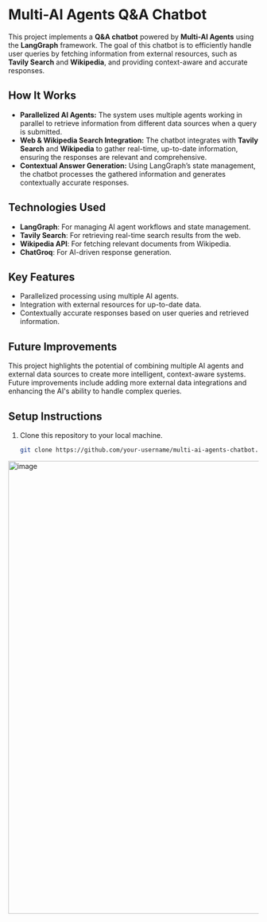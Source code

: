 # Multi-AI Agents Q&A Chatbot

This project implements a **Q&A chatbot** powered by **Multi-AI Agents** using the **LangGraph** framework. The goal of this chatbot is to efficiently handle user queries by fetching information from external resources, such as **Tavily Search** and **Wikipedia**, and providing context-aware and accurate responses.

## How It Works

- **Parallelized AI Agents:** The system uses multiple agents working in parallel to retrieve information from different data sources when a query is submitted.
- **Web & Wikipedia Search Integration:** The chatbot integrates with **Tavily Search** and **Wikipedia** to gather real-time, up-to-date information, ensuring the responses are relevant and comprehensive.
- **Contextual Answer Generation:** Using LangGraph’s state management, the chatbot processes the gathered information and generates contextually accurate responses.

## Technologies Used

- **LangGraph**: For managing AI agent workflows and state management.
- **Tavily Search**: For retrieving real-time search results from the web.
- **Wikipedia API**: For fetching relevant documents from Wikipedia.
- **ChatGroq**: For AI-driven response generation.

## Key Features

- Parallelized processing using multiple AI agents.
- Integration with external resources for up-to-date data.
- Contextually accurate responses based on user queries and retrieved information.

## Future Improvements

This project highlights the potential of combining multiple AI agents and external data sources to create more intelligent, context-aware systems. Future improvements include adding more external data integrations and enhancing the AI's ability to handle complex queries.

## Setup Instructions

1. Clone this repository to your local machine.
   ```bash
   git clone https://github.com/your-username/multi-ai-agents-chatbot.git


<img width="910" alt="image" src="https://github.com/user-attachments/assets/611c53bc-4350-453c-b12f-c593f06b5d66" />
